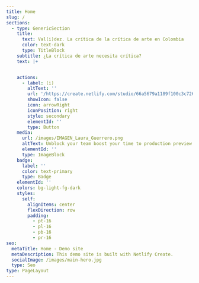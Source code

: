```yaml
---
title: Home
slug: /
sections:
  - type: GenericSection
    title:
      text: Val(i)dez. La crítica de la crítica de arte en Colombia
      color: text-dark
      type: TitleBlock
    subtitle: ¿La crítica de arte necesita crítica?
    text: |+


    actions:
      - label: (i)
        altText: ''
        url: '/https://create.netlify.com/studio/66a5679a1189f100c3c726e2#/i/'
        showIcon: false
        icon: arrowRight
        iconPosition: right
        style: secondary
        elementId: ''
        type: Button
    media:
      url: /images/IMAGEN_Laura_Guerrero.png
      altText: Unblock your team boost your time to production preview
      elementId: ''
      type: ImageBlock
    badge:
      label: ''
      color: text-primary
      type: Badge
    elementId: ''
    colors: bg-light-fg-dark
    styles:
      self:
        alignItems: center
        flexDirection: row
        padding:
          - pt-16
          - pl-16
          - pb-16
          - pr-16
seo:
  metaTitle: Home - Demo site
  metaDescription: This demo site is built with Netlify Create.
  socialImage: /images/main-hero.jpg
  type: Seo
type: PageLayout
---
```

